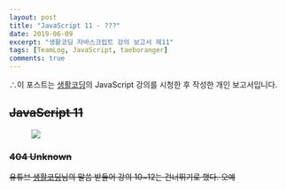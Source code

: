 ```yaml
---
layout: post
title: "JavaScript 11 - ???"
date: 2019-06-09
excerpt: "생활코딩 자바스크립트 강의 보고서 제11"
tags: [TeamLog, JavaScript, taeboranger]
comments: true
---
```


∴이 포스트는 [생활코딩](https://www.youtube.com/playlist?list=PLuHgQVnccGMBB348PWRN0fREzYcYgFybf)의 JavaScript 강의를 시청한 후 작성한 개인 보고서입니다.

## ~~JavaScript 11~~

<figure class="half">
    <a href="https://www.lform.com/_assets/packages/wp/assets/uploaded/2017/08/lform_javascript_blog_header_image-1600x1080.jpg"><img src="https://www.lform.com/_assets/packages/wp/assets/uploaded/2017/08/lform_javascript_blog_header_image-1600x1080.jpg"></a>
</figure>

### ~~404 Unknown~~
~~유튜브 [생활코딩](https://www.youtube.com/playlist?list=PLuHgQVnccGMBB348PWRN0fREzYcYgFybf)님의 말씀 받들어 강의 10~12는 건너뛰기로 했다. 오예~~
